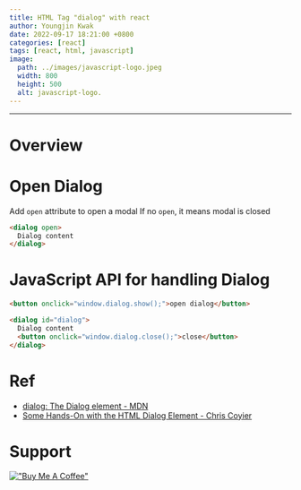 ```yaml
---
title: HTML Tag "dialog" with react
author: Youngjin Kwak
date: 2022-09-17 18:21:00 +0800
categories: [react]
tags: [react, html, javascript]
image:
  path: ../images/javascript-logo.jpeg
  width: 800
  height: 500
  alt: javascript-logo.
---
```

---
# Overview

# Open Dialog
Add ```open``` attribute to open a modal If no ```open```, it means modal is closed
```html
<dialog open>
  Dialog content
</dialog>
```

# JavaScript API for handling Dialog
```html
<button onclick="window.dialog.show();">open dialog</button>

<dialog id="dialog">
  Dialog content
  <button onclick="window.dialog.close();">close</button>
</dialog>
```

# Ref
- [dialog: The Dialog element - MDN](https://developer.mozilla.org/en-US/docs/Web/HTML/Element/dialog)
- [Some Hands-On with the HTML Dialog Element - Chris Coyier](https://css-tricks.com/some-hands-on-with-the-html-dialog-element/)

# Support
[!["Buy Me A Coffee"](https://www.buymeacoffee.com/assets/img/custom_images/orange_img.png)](https://www.buymeacoffee.com/youngjinkwak)
